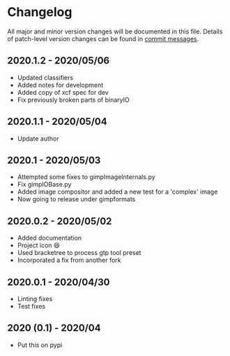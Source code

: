 # Changelog
All major and minor version changes will be documented in this file. Details of
patch-level version changes can be found in [commit messages](../../commits/master).

## 2020.1.2 - 2020/05/06
- Updated classifiers
- Added notes for development
- Added copy of xcf spec for dev
- Fix previously broken parts of binaryIO

## 2020.1.1 - 2020/05/04
- Update author

## 2020.1 - 2020/05/03
- Attempted some fixes to gimpImageInternals.py
- Fix gimpIOBase.py
- Added image compositor and added a new test for a 'complex' image
- Now going to release under gimpformats

## 2020.0.2 - 2020/05/02
- Added documentation
- Project icon :smile:
- Used bracketree to process gtp tool preset
- Incorporated a fix from another fork

## 2020.0.1 - 2020/04/30
- Linting fixes
- Test fixes

## 2020 (0.1) - 2020/04
- Put this on pypi
